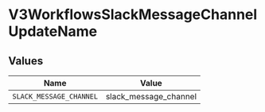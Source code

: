 # V3WorkflowsSlackMessageChannelUpdateName


## Values

| Name                    | Value                   |
| ----------------------- | ----------------------- |
| `SLACK_MESSAGE_CHANNEL` | slack_message_channel   |